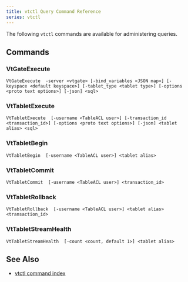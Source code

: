 ```yaml
---
title: vtctl Query Command Reference
series: vtctl
---
```


The following `vtctl` commands are available for administering queries.

## Commands

### VtGateExecute
 `VtGateExecute  -server <vtgate> [-bind_variables <JSON map>] [-keyspace <default keyspace>] [-tablet_type <tablet type>] [-options <proto text options>] [-json] <sql>`

### VtTabletExecute
 `VtTabletExecute  [-username <TableACL user>] [-transaction_id <transaction_id>] [-options <proto text options>] [-json] <tablet alias> <sql>`

### VtTabletBegin
 `VtTabletBegin  [-username <TableACL user>] <tablet alias>`

### VtTabletCommit
 `VtTabletCommit  [-username <TableACL user>] <transaction_id>`

### VtTabletRollback
 `VtTabletRollback  [-username <TableACL user>] <tablet alias> <transaction_id>`

### VtTabletStreamHealth
 `VtTabletStreamHealth  [-count <count, default 1>] <tablet alias>`

## See Also

* [vtctl command index](../../vtctl)
